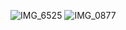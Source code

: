 ![IMG_6525](https://github.com/user-attachments/assets/bd30994a-85d6-46b1-9819-004de7e4d607)
![IMG_0877](https://github.com/user-attachments/assets/7b2c8b54-cb55-4a29-b2fd-fb6719ac5016)
